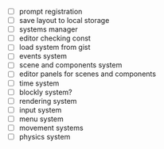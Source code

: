 - [ ] prompt registration
- [ ] save layout to local storage
- [ ] systems manager
- [ ] editor checking const
- [ ] load system from gist
- [ ] events system
- [ ] scene and components system
- [ ] editor panels for scenes and components
- [ ] time system
- [ ] blockly system?
- [ ] rendering system
- [ ] input system
- [ ] menu system
- [ ] movement systems
- [ ] physics system